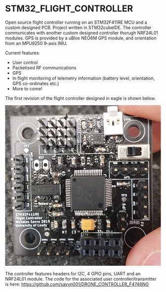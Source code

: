 # STM32_FLIGHT_CONTROLLER
Open source flight controller running on an STM32F411RE MCU and a custom designed PCB. Project written in STM32cubeIDE. The controller communicates with another custom designed controller thorugh NRF24L01 modules. GPS is provided by a uBlox NEO6M GPS module, and orientation from an MPU9250 9-axis IMU.

Current features:
- User control
- Packetised RF communications
- GPS 
- In flight monitoring of telemetry information (battery level, orientation, GPS co-ordinates etc.)
- More to come!


The first revision of the flight controller designed in eagle is shown below.

![Alt text](pic2.jpg?raw=true "Flight controller PCB")


The controller features headers for I2C, 4 GPIO pins, UART and an NRF24L01 module. The code for the associated user controller/transmitter is here: https://github.com/savvn001/DRONE_CONTROLLER_F4746NG
